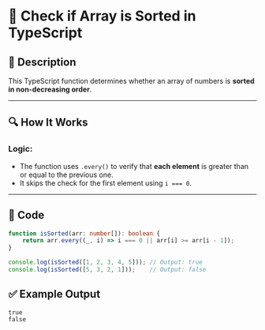 # 📌 Check if Array is Sorted in TypeScript

## 🚀 Description
This TypeScript function determines whether an array of numbers is **sorted in non-decreasing order**.

---

## 🔍 How It Works

### Logic:
- The function uses `.every()` to verify that **each element** is greater than or equal to the previous one.
- It skips the check for the first element using `i === 0`.

---

## 📂 Code

```typescript
function isSorted(arr: number[]): boolean {
    return arr.every((_, i) => i === 0 || arr[i] >= arr[i - 1]);
}

console.log(isSorted([1, 2, 3, 4, 5])); // Output: true
console.log(isSorted([5, 3, 2, 1]));    // Output: false
```
## ✅ Example Output
```
true
false
```
